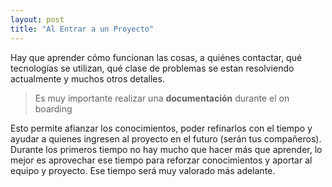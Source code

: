 ```yaml
---
layout: post
title: "Al Entrar a un Proyecto"
---
```

Hay que aprender cómo funcionan las cosas, <!--more--> a quiénes contactar, qué tecnologías se utilizan, qué clase de problemas se estan resolviendo actualmente y muchos otros detalles.

> Es muy importante realizar una **documentación** durante el on boarding 

Esto permite afianzar los conocimientos, poder refinarlos con el tiempo y ayudar a quienes ingresen al proyecto en el futuro (serán tus compañeros). Durante los primeros tiempo no hay mucho que hacer más que aprender, lo mejor es aprovechar ese tiempo para reforzar conocimientos y aportar al equipo y proyecto. Ese tiempo será muy valorado más adelante.